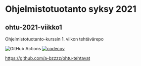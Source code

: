 # Ohjelmistotuotanto syksy 2021
## ohtu-2021-viikko1
Ohjelmistotuotanto-kurssin 1. viikon tehtävärepo

![GitHub Actions](https://github.com/a-bzzzz/ohtu-2021-viikko1/workflows/CI/badge.svg)
[![codecov](https://codecov.io/gh/a-bzzzz/ohtu-2021-viikko1/branch/main/graph/badge.svg?token=APA8EXFEAK)](https://codecov.io/gh/a-bzzzz/ohtu-2021-viikko1)

https://github.com/a-bzzzz/ohtu-tehtavat
